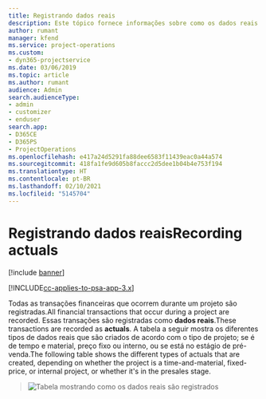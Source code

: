 ```yaml
---
title: Registrando dados reais
description: Este tópico fornece informações sobre como os dados reais são registrados.
author: rumant
manager: kfend
ms.service: project-operations
ms.custom:
- dyn365-projectservice
ms.date: 03/06/2019
ms.topic: article
ms.author: rumant
audience: Admin
search.audienceType:
- admin
- customizer
- enduser
search.app:
- D365CE
- D365PS
- ProjectOperations
ms.openlocfilehash: e417a24d5291fa88dee6583f11439eac0a44a574
ms.sourcegitcommit: 418fa1fe9d605b8faccc2d5dee1b04b4e753f194
ms.translationtype: HT
ms.contentlocale: pt-BR
ms.lasthandoff: 02/10/2021
ms.locfileid: "5145704"
---
```

# <a name="recording-actuals"></a><span data-ttu-id="38786-103">Registrando dados reais</span><span class="sxs-lookup"><span data-stu-id="38786-103">Recording actuals</span></span> 

[!include [banner](../includes/psa-now-project-operations.md)]

[!INCLUDE[cc-applies-to-psa-app-3.x](../includes/cc-applies-to-psa-app-3x.md)]

<span data-ttu-id="38786-104">Todas as transações financeiras que ocorrem durante um projeto são registradas.</span><span class="sxs-lookup"><span data-stu-id="38786-104">All financial transactions that occur during a project are recorded.</span></span> <span data-ttu-id="38786-105">Essas transações são registradas como **dados reais**.</span><span class="sxs-lookup"><span data-stu-id="38786-105">These transactions are recorded as **actuals**.</span></span> <span data-ttu-id="38786-106">A tabela a seguir mostra os diferentes tipos de dados reais que são criados de acordo com o tipo de projeto; se é de tempo e material, preço fixo ou interno, ou se está no estágio de pré-venda.</span><span class="sxs-lookup"><span data-stu-id="38786-106">The following table shows the different types of actuals that are created, depending on whether the project is a time-and-material, fixed-price, or internal project, or whether it's in the presales stage.</span></span>

> ![Tabela mostrando como os dados reais são registrados](media/advanced-table2.png)
